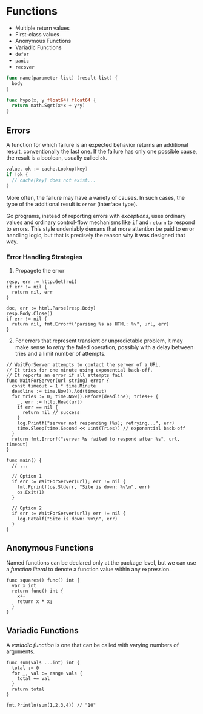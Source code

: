 # Functions

* Multiple return values
* First-class values
* Anonymous Functions
* Variadic Functions
* `defer`
* `panic`
* `recover`

```go
func name(parameter-list) (result-list) {
  body
}

func hypo(x, y float64) float64 {
  return math.Sqrt(x*x + y*y)
}
```

## Errors

A function for which failure is an expected behavior returns an additional result, conventionally the last one. If the failure has only one possible cause, the result is a boolean, usually called `ok`.

```go
value, ok := cache.Lookup(key)
if !ok {
  // cache[key] does not exist...
}
```

More often, the failure may have a variety of causes. In such cases, the type of the additional result is `error` (interface type).

Go programs, instead of reporting errors with *exceptions*, uses ordinary values and ordinary control-flow mechanisms like `if` and `return` to respond to errors. This style undeniably demans that more attention be paid to error handling logic, but that is precisely the reason why it was designed that way.

### Error Handling Strategies

1. Propagete the error

```golang
resp, err := http.Get(ruL)
if err != nil {
  return nil, err
}

doc, err := html.Parse(resp.Body)
resp.Body.Close()
if err != nil {
  return nil, fmt.Errorf("parsing %s as HTML: %v", url, err)
}
```

2. For errors that represent transient or unpredictable problem, it may make sense to *retry* the failed operation, possibly with a delay between tries and a limit number of attempts.

```golang
// WaitForServer attempts to contact the server of a URL.
// It tries for one minute using exponential back-off.
// It reports an error if all attempts fail
func WaitForServer(url string) error {
  const timeout = 1 * time.Minute
  deadline := time.Now().Add(timeout)
  for tries := 0; time.Now().Before(deadline); tries++ {
    _, err := http.Head(url)
    if err == nil {
      return nil // success
    }
    log.Printf("server not responding (%s); retrying...", err)
    time.Sleep(time.Second << uint(Tries)) // exponential back-off
  }
  return fmt.Errorf("server %s failed to respond after %s", url, timeout)
}

func main() {
  // ...

  // Option 1
  if err := WaitForServer(url); err != nil {
    fmt.Fprintf(os.Stderr, "Site is down: %v\n", err)
    os.Exit(1)
  }

  // Option 2
  if err := WaitForServer(url); err != nil {
    log.Fatalf("Site is down: %v\n", err)
  }
}
```

## Anonymous Functions

Named functions can be declared only at the package level, but we can use a *function literal* to denote a function value within any expression.

```golang
func squares() func() int {
  var x int
  return func() int {
    x++
    return x * x;
  }
}
```

## Variadic Functions

A *variadic function* is one that can be called with varying numbers of arguments.

```golang
func sum(vals ...int) int {
  total := 0
  for _, val := range vals {
    total += val
  }
  return total
}

fmt.Println(sum(1,2,3,4)) // "10"
```
